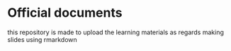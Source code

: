 # Official documents
this repository is made to upload the learning materials as regards making slides using rmarkdown
